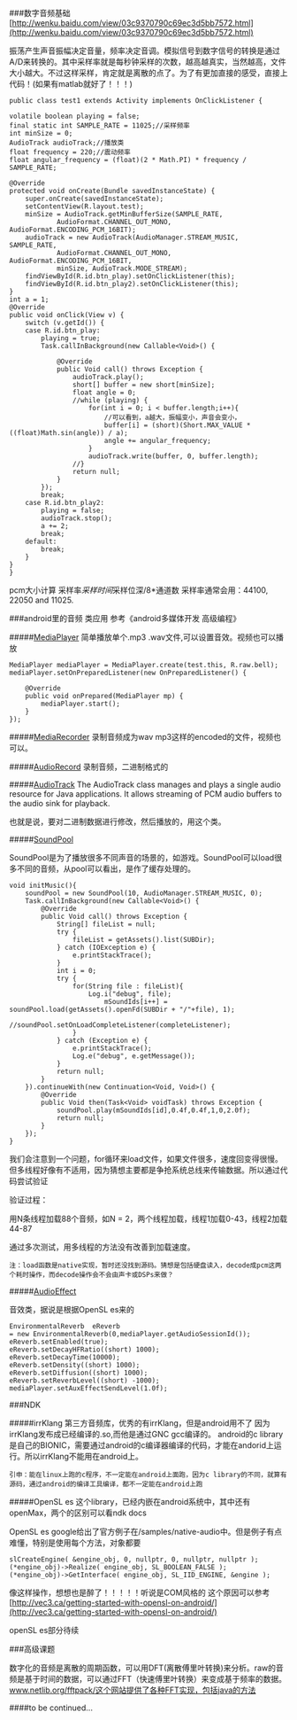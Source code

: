 ###数字音频基础
[http://wenku.baidu.com/view/03c9370790c69ec3d5bb7572.html](http://wenku.baidu.com/view/03c9370790c69ec3d5bb7572.html)

振荡产生声音振幅决定音量，频率决定音调。模拟信号到数字信号的转换是通过A/D来转换的。其中采样率就是每秒钟采样的次数，越高越真实，当然越高，文件大小越大。不过这样采样，肯定就是离散的点了。为了有更加直接的感受，直接上代码！(如果有matlab就好了！！！)

	public class test1 extends Activity implements OnClickListener {

	volatile boolean playing = false;
	final static int SAMPLE_RATE = 11025;//采样频率
	int minSize = 0;
	AudioTrack audioTrack;//播放类
	float frequency = 220;//震动频率
	float angular_frequency = (float)(2 * Math.PI) * frequency / SAMPLE_RATE;

	@Override
	protected void onCreate(Bundle savedInstanceState) {
		super.onCreate(savedInstanceState);
		setContentView(R.layout.test);
		minSize = AudioTrack.getMinBufferSize(SAMPLE_RATE,
				AudioFormat.CHANNEL_OUT_MONO, AudioFormat.ENCODING_PCM_16BIT);
		audioTrack = new AudioTrack(AudioManager.STREAM_MUSIC, SAMPLE_RATE,
				AudioFormat.CHANNEL_OUT_MONO, AudioFormat.ENCODING_PCM_16BIT,
				minSize, AudioTrack.MODE_STREAM);
		findViewById(R.id.btn_play).setOnClickListener(this);
		findViewById(R.id.btn_play2).setOnClickListener(this);
	}
	int a = 1;
	@Override
	public void onClick(View v) {
		switch (v.getId()) {
		case R.id.btn_play:
			playing = true;
			Task.callInBackground(new Callable<Void>() {

				@Override
				public Void call() throws Exception {
					audioTrack.play();
					short[] buffer = new short[minSize];
					float angle = 0;
					//while (playing) {
						for(int i = 0; i < buffer.length;i++){
							//可以看到，a越大，振幅变小，声音会变小，
							buffer[i] = (short)(Short.MAX_VALUE * ((float)Math.sin(angle)) / a);
							angle += angular_frequency;
						}
						audioTrack.write(buffer, 0, buffer.length);
					//}
					return null;
				}
			});
			break;
		case R.id.btn_play2:
			playing = false;
			audioTrack.stop();
			a += 2;
			break;
		default:
			break;
		}
	}
	}


pcm大小计算 采样率*采样时间*采样位深/8*通道数
采样率通常会用：44100, 22050 and 11025.

###android里的音频 类应用
参考《android多媒体开发 高级编程》

#####[MediaPlayer](http://developer.android.com/reference/android/media/MediaPlayer.html)
简单播放单个.mp3 .wav文件,可以设置音效。视频也可以播放

	MediaPlayer mediaPlayer = MediaPlayer.create(test.this, R.raw.bell);
	mediaPlayer.setOnPreparedListener(new OnPreparedListener() {
					
		@Override
		public void onPrepared(MediaPlayer mp) {
			mediaPlayer.start();
		}
	});

#####[MediaRecorder](http://developer.android.com/reference/android/media/MediaRecorder.html)
录制音频成为wav mp3这样的encoded的文件，视频也可以。

#####[AudioRecord](http://developer.android.com/reference/android/media/AudioRecord.html)
录制音频，二进制格式的

#####[AudioTrack](http://developer.android.com/reference/android/media/AudioTrack.html)
The AudioTrack class manages and plays a single audio resource for Java applications. It allows streaming of PCM audio buffers to the audio sink for playback.

也就是说，要对二进制数据进行修改，然后播放的，用这个类。


#####[SoundPool](http://developer.android.com/reference/android/media/SoundPool.html)

SoundPool是为了播放很多不同声音的场景的，如游戏。SoundPool可以load很多不同的音频，从pool可以看出，是作了缓存处理的。

	void initMusic(){
        soundPool = new SoundPool(10, AudioManager.STREAM_MUSIC, 0);
        Task.callInBackground(new Callable<Void>() {
            @Override
            public Void call() throws Exception {
                String[] fileList = null;
                try {
                    fileList = getAssets().list(SUBDir);
                } catch (IOException e) {
                    e.printStackTrace();
                }
                int i = 0;
                try {
                    for(String file : fileList){
                        Log.i("debug", file);
                            mSoundIds[i++] = soundPool.load(getAssets().openFd(SUBDir + "/"+file), 1);
                            //soundPool.setOnLoadCompleteListener(completeListener);
                    }
                } catch (Exception e) {
                    e.printStackTrace();
                    Log.e("debug", e.getMessage());
                }
                return null;
            }
        }).continueWith(new Continuation<Void, Void>() {
            @Override
            public Void then(Task<Void> voidTask) throws Exception {
                soundPool.play(mSoundIds[id],0.4f,0.4f,1,0,2.0f);
                return null;
            }
        });
	}

我们会注意到一个问题，for循环来load文件，如果文件很多，速度回变得很慢。但多线程好像有不适用，因为猜想主要都是争抢系统总线来传输数据。所以通过代码尝试验证


验证过程：

用N条线程加载88个音频，如N = 2，两个线程加载，线程1加载0-43，线程2加载44-87

通过多次测试，用多线程的方法没有改善到加载速度。

`注：load函数是native实现，暂时还没找到源码。猜想是包括硬盘读入，decode成pcm这两个耗时操作，而decode操作会不会由声卡或DSPs来做？`

#####[AudioEffect](http://developer.android.com/reference/android/media/audiofx/AudioEffect.html)

音效类，据说是根据OpenSL es来的
	
	EnvironmentalReverb  eReverb 
	= new EnvironmentalReverb(0,mediaPlayer.getAudioSessionId());
	eReverb.setEnabled(true);
	eReverb.setDecayHFRatio((short) 1000);
	eReverb.setDecayTime(10000);
	eReverb.setDensity((short) 1000);
	eReverb.setDiffusion((short) 1000);
	eReverb.setReverbLevel((short) -1000);
	mediaPlayer.setAuxEffectSendLevel(1.0f);


###NDK

#####irrKlang
第三方音频库，优秀的有irrKlang，但是android用不了
因为irrKlang发布成已经编译的.so,而他是通过GNC gcc编译的。
android的c library是自己的BIONIC，需要通过android的c编译器编译的代码，才能在andorid上运行。所以irrKlang不能用在android上。

`引申：能在linux上跑的c程序，不一定能在android上面跑，因为c library的不同，就算有源码，通过android的编译工具编译，都不一定能在android上跑`


#####OpenSL es
这个library，已经内嵌在android系统中，其中还有openMax，两个的区别可以看ndk docs

OpenSL es google给出了官方例子在<ndk>/samples/native-audio中。但是例子有点难懂，特别是使用每个方法，对象都要

	slCreateEngine( &engine_obj, 0, nullptr, 0, nullptr, nullptr );
	(*engine_obj)->Realize( engine_obj, SL_BOOLEAN_FALSE );
	(*engine_obj)->GetInterface( engine_obj, SL_IID_ENGINE, &engine );

像这样操作，想想也是醉了！！！！！听说是COM风格的
这个原因可以参考[http://vec3.ca/getting-started-with-opensl-on-android/](http://vec3.ca/getting-started-with-opensl-on-android/)

openSL es部分待续


###高级课题

数字化的音频是离散的周期函数，可以用DFT(离散傅里叶转换)来分析。raw的音频是基于时间的数据，可以通过FFT（快速傅里叶转换）来变成基于频率的数据。www.netlib.org/fftpack/这个网站提供了各种FFT实现，包括java的方法

####to be continued...
